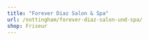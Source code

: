 ```yaml
---
title: "Forever Diaz Salon & Spa"
url: /nottingham/forever-diaz-salon-und-spa/
shop: Friseur
---
```


